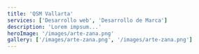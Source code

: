 ```yaml
---
title: 'QSM Vallarta'
services: ['Desarrollo web', 'Desarrollo de Marca']
description: 'Lorem impsum...'
heroImage: '/images/arte-zana.png'
gallery: ['/images/arte-zana.png', '/images/arte-zana.png']
---
```


